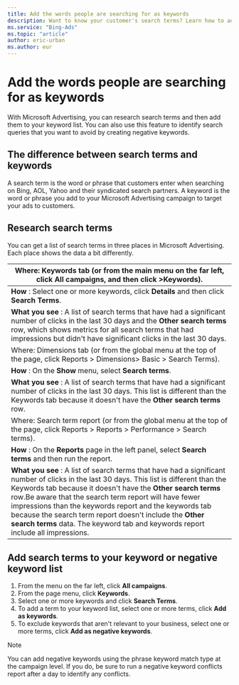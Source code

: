 ```yaml
---
title: Add the words people are searching for as keywords
description: Want to know your customer's search terms? Learn how to add search terms to your keyword list.
ms.service: "Bing-Ads"
ms.topic: "article"
author: eric-urban
ms.author: eur
---
```


# Add the words people are searching for as keywords

With Microsoft Advertising, you can research search terms and then add them to your keyword list. You can also use this feature to identify search queries that you want to avoid by creating negative keywords.

## The difference between search terms and keywords

A search term is the word or phrase that customers enter when searching on Bing, AOL, Yahoo and their syndicated search partners. A keyword is the word or phrase you add to your Microsoft Advertising campaign to target your ads to customers.

## Research search terms

You can get a list of search terms in three places in Microsoft Advertising. Each place shows the data a bit differently.

|Where: Keywords tab (or from the main menu on the far left, click All campaigns, and then click >Keywords).|
|---|
|**How** : Select one or more keywords, click **Details** and then click **Search Terms**.|
|**What you see** : A list of search terms that have had a significant number of clicks in the last 30 days and the **Other search terms** row, which shows metrics for all search terms that had impressions but didn't have significant clicks in the last 30 days.|
|Where: Dimensions tab (or from the global menu at the top of the page, click Reports > Dimensions> Basic > Search Terms).|
|**How** : On the **Show** menu, select **Search terms**.|
|**What you see** : A list of search terms that have had a significant number of clicks in the last 30 days. This list is different than the Keywords tab because it doesn't have the **Other search terms** row.|
|Where: Search term report (or from the global menu at the top of the page, click Reports > Reports > Performance > Search terms).|
|**How** : On the **Reports** page in the left panel, select **Search terms** and then run the report.|
|**What you see** : A list of search terms that have had a significant number of clicks in the last 30 days. This list is different than the Keywords tab because it doesn't have the **Other search terms** row.Be aware that the search term report will have fewer impressions than the keywords report and the keywords tab because the search term report doesn't include the **Other search terms** data. The keyword tab and keywords report include all impressions.|

## Add search terms to your keyword or negative keyword list

1. From the menu on the far left, click **All campaigns**.
1. From the page menu, click **Keywords**.
1. Select one or more keywords and click **Search Terms**.
1. To add a term to your keyword list, select one or more terms, click **Add as keywords**.
1. To exclude keywords that aren't relevant to your business, select one or more terms, click **Add as negative keywords**.

> [!NOTE]
> You can add negative keywords using the phrase keyword match type at the campaign level. If you do, be sure to run a negative keyword conflicts report after a day to identify any conflicts.


